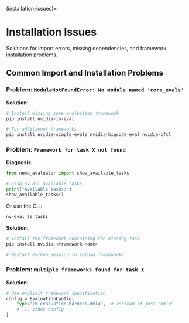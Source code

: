 (installation-issues)=

# Installation Issues

Solutions for import errors, missing dependencies, and framework installation problems.

## Common Import and Installation Problems

###  Problem: `ModuleNotFoundError: No module named 'core_evals'`

**Solution**:
```bash
# Install missing core evaluation framework
pip install nvidia-lm-eval

# For additional frameworks
pip install nvidia-simple-evals nvidia-bigcode-eval nvidia-bfcl
```

###  Problem: `Framework for task X not found`

**Diagnosis**:
```python
from nemo_evaluator import show_available_tasks

# Display all available tasks
print("Available tasks:")
show_available_tasks()
```

Or use the CLI:
```bash
nv-eval ls tasks
```

**Solution**:
```bash
# Install the framework containing the missing task
pip install nvidia-<framework-name>

# Restart Python session to reload frameworks
```

###  Problem: `Multiple frameworks found for task X`

**Solution**:
```python
# Use explicit framework specification
config = EvaluationConfig(
    type="lm-evaluation-harness.mmlu",  # Instead of just "mmlu"
    # ... other config
)
```

